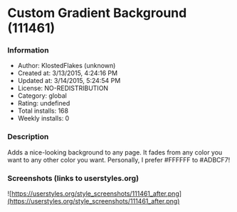# Custom Gradient Background (111461)

### Information
- Author: KlostedFlakes (unknown)
- Created at: 3/13/2015, 4:24:16 PM
- Updated at: 3/14/2015, 5:24:54 PM
- License: NO-REDISTRIBUTION
- Category: global
- Rating: undefined
- Total installs: 168
- Weekly installs: 0


### Description
Adds a nice-looking background to any page. It fades from any color you want to any other color you want. Personally, I prefer #FFFFFF to #ADBCF7!


### Screenshots (links to userstyles.org)
![https://userstyles.org/style_screenshots/111461_after.png](https://userstyles.org/style_screenshots/111461_after.png)


